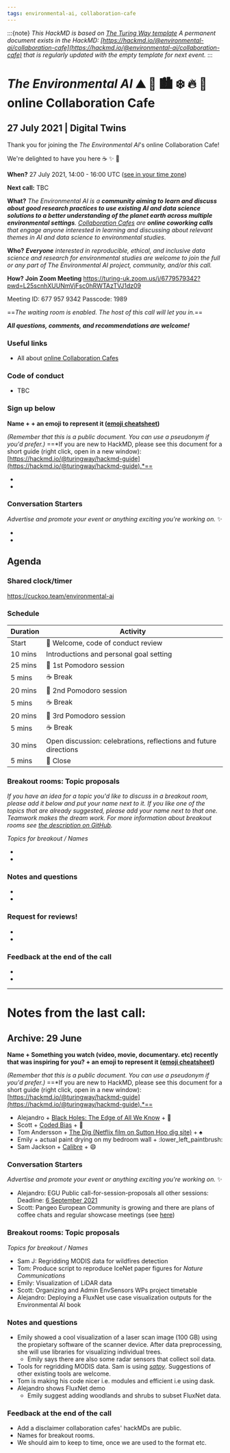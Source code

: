 ```yaml
---
tags: environmental-ai, collaboration-cafe
---
```

:::{note}
*This HackMD is based on [_The Turing Way_ template](https://hackmd.io/@turingway/collaboration-cafe)*
*A permanent document exists in the HackMD: [https://hackmd.io/@environmental-ai/collaboration-cafe](https://hackmd.io/@environmental-ai/collaboration-cafe) that is regularly updated with the empty template for next event.*
:::

# _The Environmental AI_ ⛰ 🌳 🏙️ ❄️ 🔥 🌊  online Collaboration Cafe 

## 27 July 2021 | Digital Twins 

Thank you for joining the _The Environmental AI_'s online Collaboration Cafe! 

We're delighted to have you here ☕ ✨ 🍰

**When?** 27 July 2021, 14:00 - 16:00 UTC ([see in your time zone](https://arewemeetingyet.com/London/2021-06-29/14:00))

**Next call:** TBC

**What?** *The Environmental AI is a **community aiming to learn and discuss about good research practices to use existing AI and data science solutions to a better understanding of the planet earth across multiple environmental settings**. 
[Collaboration Cafes](https://the-turing-way.netlify.app/community-handbook/coworking/coworking-collabcafe.html) are **online coworking calls** that engage anyone interested in learning and discussing about relevant themes in AI and data science to environmental studies*.

**Who?** ***Everyone** interested in reproducible, ethical, and inclusive data science and research for environmental studies are welcome to join the full or any part of The Environmental AI project, community, and/or this call.*

**How?** **Join Zoom Meeting**
https://turing-uk.zoom.us/j/6779579342?pwd=L25scnhXUUNmVjFsc0hRWTAzTVJ1dz09

Meeting ID: 677 957 9342
Passcode: 1989

==*The waiting room is enabled. The host of this call will let you in.*==

***All questions, comments, and recommendations are welcome!***

### Useful links
* All about [online Collaboration Cafes](https://github.com/alan-turing-institute/the-turing-way/blob/master/project_management/online-collaboration-cafe.md)

### Code of conduct

* TBC

### Sign up below

**Name + <A fun Icebreaker> + an emoji to represent it ([emoji cheatsheet](https://github.com/ikatyang/emoji-cheat-sheet/blob/master/README.md))**

*(Remember that this is a public document. You can use a pseudonym if you'd prefer.)*
==*If you are new to HackMD, please see this document for a short guide (right click, open in a new window): [https://hackmd.io/@turingway/hackmd-guide](https://hackmd.io/@turingway/hackmd-guide).*==

* 
* 

### Conversation Starters

*Advertise and promote your event or anything exciting you're working on.* ✨

* 
* 

## Agenda


### Shared clock/timer

https://cuckoo.team/environmental-ai

### Schedule

| Duration | Activity |
| ---- | -------- |
| Start | 👋 Welcome, code of conduct review |
| 10 mins | Introductions and personal goal setting |
| 25 mins | 🍅 1st Pomodoro session |
| 5 mins | ☕️ Break |
| 20 mins | 🍅 2nd Pomodoro session |
| 5 mins | ☕️ Break  |
| 20 mins | 🍅 3rd Pomodoro session |
| 5 mins | ☕️ Break |
| 30 mins | Open discussion: celebrations, reflections and future directions |
| 5 mins | 👋 Close |

### Breakout rooms: Topic proposals

*If you have an idea for a topic you'd like to discuss in a breakout room, please add it below and put your name next to it. If you like one of the topics that are already suggested, please add your name next to that one. Teamwork makes the dream work. For more information about breakout rooms see [the description on GitHub](https://github.com/alan-turing-institute/the-turing-way/blob/master/project_management/online-collaboration-cafe.md#breakout-rooms).*

*Topics for breakout / Names*

* 
* 

### Notes and questions

* 
* 

### Request for reviews!

*  
* 

### Feedback at the end of the call

* 
* 

----

# Notes from the last call: 

## Archive: 29 June

**Name + Something you watch (video, movie, documentary. etc) recently that was inspiring for you? + an emoji to represent it ([emoji cheatsheet](https://github.com/ikatyang/emoji-cheat-sheet/blob/master/README.md))**

*(Remember that this is a public document. You can use a pseudonym if you'd prefer.)*
==*If you are new to HackMD, please see this document for a short guide (right click, open in a new window): [https://hackmd.io/@turingway/hackmd-guide](https://hackmd.io/@turingway/hackmd-guide).*==

* Alejandro + [Black Holes: The Edge of All We Know](https://www.rottentomatoes.com/m/black_holes_the_edge_of_all_we_know) + :milky_way:	 
* Scott + [Coded Bias](https://www.imdb.com/title/tt11394170/) + 🧠
* Tom Andersson + [The Dig (Netflix film on Sutton Hoo dig site)](https://www.wikiwand.com/en/Sutton_Hoo) + :spades: 
* Emily + actual paint drying on my bedroom wall + :lower_left_paintbrush: 
* Sam Jackson + [Calibre](https://en.wikipedia.org/wiki/Calibre_(film))  + :smile:

### Conversation Starters

*Advertise and promote your event or anything exciting you're working on.* ✨

* Alejandro: EGU Public call-for-session-proposals all other sessions: Deadline: [6 September 2021](https://www.egu22.eu/)
* Scott: Pangeo European Community is growing and there are plans of coffee chats and regular showcase meetings (see [here](https://cnrs.zoom.us/j/95432814658))

### Breakout rooms: Topic proposals

*Topics for breakout / Names*

* Sam J: Regridding MODIS data for wildfires detection
* Tom: Produce script to reproduce IceNet paper figures for *Nature Communications*
* Emily: Visualization of LiDAR data
* Scott: Organizing and Admin EnvSensors WPs project timetable
* Alejandro: Deploying a FluxNet use case visualization outputs for the Environmental AI book

### Notes and questions

* Emily showed a cool visualization of a laser scan image (100 GB) using the propietary software of the scanner device. After data preprocessing, she will use  libraries for visualizing individual trees. 
    * Emily says there are also some radar sensors that collect soil data. 
* Tools for regridding MODIS data. Sam is using [*satpy*](https://satpy.readthedocs.io/en/stable/overview.html). Suggestions of other existing tools are welcome. 
* Tom is making his code nicer i.e. modules and efficient i.e using dask. 
* Alejandro shows FluxNet demo
    * Emily suggest adding woodlands and shrubs to subset FluxNet data. 

### Feedback at the end of the call
* Add a disclaimer collaboration cafes' hackMDs are public.
* Names for breakout rooms.
* We should aim to keep to time, once we are used to the format etc.